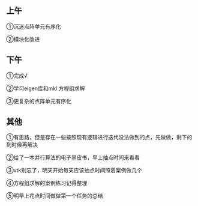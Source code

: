 ## 上午

①沉迷点阵单元有序化

②模块化改进

## 下午

①完成√

②学习eigen库和mkl 方程组求解

③更复杂的点阵单元有序化

## 其他

①有思路，但是存在一些按照现有逻辑进行迭代没法做到的点，先做做，剩下的到时候再解决

②给了一本并行算法的电子黑皮书，早上抽点时间来看看

③vtk别忘了，明天开始每天应该抽点时间照着案例做几个

④方程组求解的案例练习记得整理

⑤明早上花点时间做做第一个任务的总结